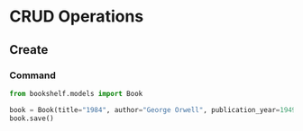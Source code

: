 # CRUD Operations
## Create
### Command
```python
from bookshelf.models import Book

book = Book(title="1984", author="George Orwell", publication_year=1949)
book.save()
